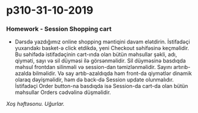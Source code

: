 # p310-31-10-2019

### Homework - Session Shopping cart
- Dərsdə yazdığımız online shopping məntiqini davam elətdirin. İstifadəçi yuxarıdakı basket-ə click etdikdə, yeni Checkout səhifəsinə keçməlidir. Bu səhifədə istifadəçinin cart-ında olan bütün məhsullar şəkli, adı, qiyməti, sayı və sil düyməsi ilə görsənməlidir. Sil düyməsinə basdıqda məhsul frontdan silinməli və session-dan təmizlənməlidir. Sayını artırıb-azalda bilməlidir. Və say artıb-azaldıqda həm front-da qiymətlər dinamik olaraq dəyişməlidir, həm də back-də Session update olunmalıdır. İstifadəçi Order button-na basdıqda isə Session-da cart-da olan bütün məhsullar Orders cədvəlinə düşməlidir.

*Xoş həftəsonu. Uğurlar.*
